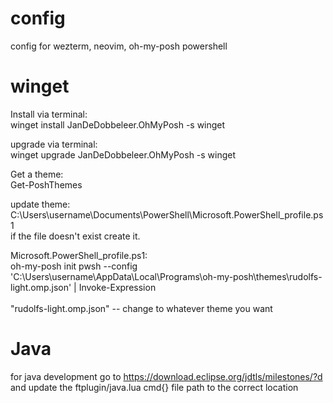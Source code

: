 # config
config for wezterm, neovim, oh-my-posh powershell

# winget
Install via terminal:<br>
winget install JanDeDobbeleer.OhMyPosh -s winget

upgrade via terminal:<br>
winget upgrade JanDeDobbeleer.OhMyPosh -s winget

Get a theme:<br>
Get-PoshThemes

update theme:<br>
C:\Users\username\Documents\PowerShell\Microsoft.PowerShell_profile.ps1<br>
if the file doesn't exist create it.<br>

Microsoft.PowerShell_profile.ps1:<br>
oh-my-posh init pwsh --config 'C:\Users\username\AppData\Local\Programs\oh-my-posh\themes\rudolfs-light.omp.json' | Invoke-Expression <br><br>
"rudolfs-light.omp.json" -- change to whatever theme you want

# Java
for java development go to https://download.eclipse.org/jdtls/milestones/?d and update the ftplugin/java.lua cmd{} file path to the correct location
